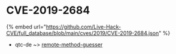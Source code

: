 # CVE-2019-2684
{% embed url="https://github.com/Live-Hack-CVE/full_database/blob/main/cves/2019/CVE-2019-2684.json" %}

* qtc-de ~> [remote-method-guesser](https://www.alice-snow.ru/2019/database/cve-2019-2684/remote-method-guesser-qtc-de)
